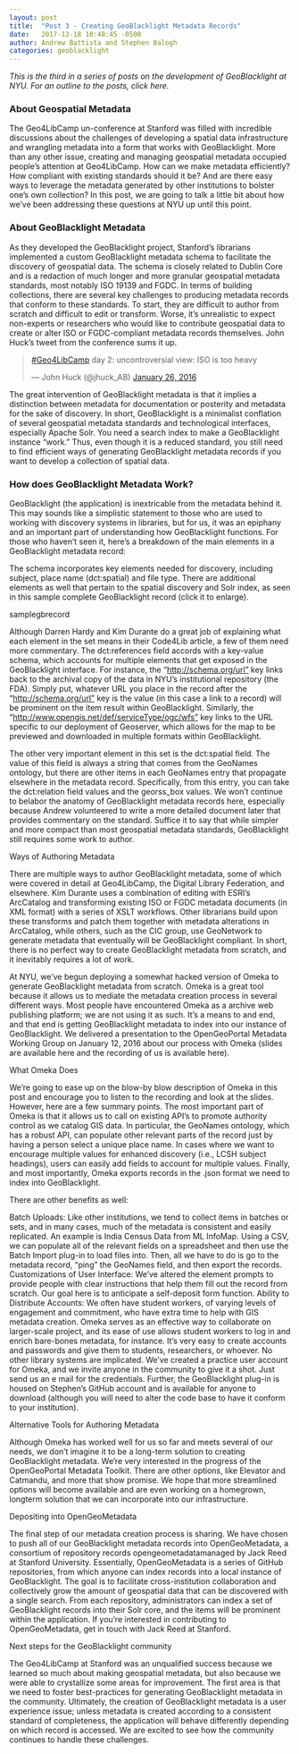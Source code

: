 ```yaml
---
layout: post
title:  "Post 3 - Creating GeoBlacklight Metadata Records"
date:   2017-12-18 10:48:45 -0500
author: Andrew Battista and Stephen Balogh
categories: geoblacklight
---
```


*This is the third in a series of posts on the development of GeoBlacklight at NYU. For an outline to the posts, click here.*

### About Geospatial Metadata

The Geo4LibCamp un-conference at Stanford was filled with incredible discussions about the challenges of developing a spatial data infrastructure and wrangling metadata into a form that works with GeoBlacklight. More than any other issue, creating and managing geospatial metadata occupied people’s attention at Geo4LibCamp. How can we make metadata efficiently? How compliant with existing standards should it be? And are there easy ways to leverage the metadata generated by other institutions to bolster one’s own collection? In this post, we are going to talk a little bit about how we’ve been addressing these questions at NYU up until this point.

### About GeoBlacklight Metadata

As they developed the GeoBlacklight project, Stanford’s librarians implemented a custom GeoBlacklight metadata schema to facilitate the discovery of geospatial data. The schema is closely related to Dublin Core and is a redaction of much longer and more granular geospatial metadata standards, most notably ISO 19139 and FGDC. In terms of building collections, there are several key challenges to producing metadata records that conform to these standards. To start, they are difficult to author from scratch and difficult to edit or transform. Worse, it’s unrealistic to expect non-experts or researchers who would like to contribute geospatial data to create or alter ISO or FGDC-compliant metadata records themselves. John Huck’s tweet from the conference sums it up.

<blockquote class="twitter-tweet" data-lang="en"><p lang="en" dir="ltr"><a href="https://twitter.com/hashtag/Geo4LibCamp?src=hash&amp;ref_src=twsrc%5Etfw">#Geo4LibCamp</a> day 2: uncontroversial view: ISO is too heavy</p>&mdash; John Huck (@jhuck_AB) <a href="https://twitter.com/jhuck_AB/status/692088768585687041?ref_src=twsrc%5Etfw">January 26, 2016</a></blockquote>
<script async src="https://platform.twitter.com/widgets.js" charset="utf-8"></script>

The great intervention of GeoBlacklight metadata is that it implies a distinction between metadata for documentation or posterity and metadata for the sake of discovery. In short, GeoBlacklight is a minimalist conflation of several geospatial metadata standards and technological interfaces, especially Apache Solr. You need a search index to make a GeoBlacklight instance “work.” Thus, even though it is a reduced standard, you still need to find efficient ways of generating GeoBlacklight metadata records if you want to develop a collection of spatial data.

### How does GeoBlacklight Metadata Work?

GeoBlacklight (the application) is inextricable from the metadata behind it. This may sounds like a simplistic statement to those who are used to working with discovery systems in libraries, but for us, it was an epiphany and an important part of understanding how GeoBlacklight functions. For those who haven’t seen it, here’s a breakdown of the main elements in a GeoBlacklight metadata record:

The schema incorporates key elements needed for discovery, including subject, place name (dct:spatial) and file type. There are additional elements as well that pertain to the spatial discovery and Solr index, as seen in this sample complete GeoBlacklight record (click it to enlarge).

samplegbrecord

Although Darren Hardy and Kim Durante do a great job of explaining what each element in the set means in their Code4Lib article, a few of them need more commentary. The dct:references field accords with a key-value schema, which accounts for multiple elements that get exposed in the GeoBlacklight interface. For instance, the “http://schema.org/url” key links back to the archival copy of the data in NYU’s institutional repository (the FDA). Simply put, whatever URL you place in the record after the “http://schema.org/url” key is the value (in this case a link to a record) will be prominent on the item result within GeoBlacklight. Similarly, the “http://www.opengis.net/def/serviceType/ogc/wfs” key links to the URL specific to our deployment of Geoserver, which allows for the map to be previewed and downloaded in multiple formats within GeoBlacklight.

The other very important element in this set is the dct:spatial field. The value of this field is always a string that comes from the GeoNames ontology, but there are other items in each GeoNames entry that propagate elsewhere in the metadata record. Specifically, from this entry, you can take the dct:relation field values and the georss_box values. We won’t continue to belabor the anatomy of GeoBlacklight metadata records here, especially because Andrew volunteered to write a more detailed document later that provides commentary on the standard. Suffice it to say that while simpler and more compact than most geospatial metadata standards, GeoBlacklight still requires some work to author.

Ways of Authoring Metadata

There are multiple ways to author GeoBlacklight metadata, some of which were covered in detail at Geo4LibCamp, the Digital Library Federation, and elsewhere. Kim Durante uses a combination of editing with ESRI’s ArcCatalog and transforming existing ISO or FGDC metadata documents (in XML format) with a series of XSLT workflows. Other librarians build upon these transforms and patch them together with metadata alterations in ArcCatalog, while others, such as the CIC group, use GeoNetwork to generate metadata that eventually will be GeoBlacklight compliant. In short, there is no perfect way to create GeoBlacklight metadata from scratch, and it inevitably requires a lot of work.

At NYU, we’ve begun deploying a somewhat hacked version of Omeka to generate GeoBlacklight metadata from scratch. Omeka is a great tool because it allows us to mediate the metadata creation process in several different ways. Most people have encountered Omeka as a archive web publishing platform; we are not using it as such. It’s a means to and end, and that end is getting GeoBlacklight metadata to index into our instance of GeoBlacklight. We delivered a presentation to the OpenGeoPortal Metadata Working Group on January 12, 2016 about our process with Omeka (slides are available here and the recording of us is available here).

What Omeka Does

We’re going to ease up on the blow-by blow description of Omeka in this post and encourage you to listen to the recording and look at the slides. However, here are a few summary points. The most important part of Omeka is that it allows us to call on existing API’s to promote authority control as we catalog GIS data. In particular, the GeoNames ontology, which has a robust API, can populate other relevant parts of the record just by having a person select a unique place name. In cases where we want to encourage multiple values for enhanced discovery (i.e., LCSH subject headings), users can easily add fields to account for multiple values. Finally, and most importantly, Omeka exports records in the .json format we need to index into GeoBlacklight.

There are other benefits as well:

Batch Uploads: Like other institutions, we tend to collect items in batches or sets, and in many cases, much of the metadata is consistent and easily replicated. An example is India Census Data from ML InfoMap. Using a CSV, we can populate all of the relevant fields on a spreadsheet and then use the Batch Import plug-in to load files into. Then, all we have to do is go to the metadata record, “ping” the GeoNames field, and then export the records.
Customizations of User Interface: We’ve altered the element prompts to provide people with clear instructions that help them fill out the record from scratch. Our goal here is to anticipate a self-deposit form function.
Ability to Distribute Accounts: We often have student workers, of varying levels of engagement and commitment, who have extra time to help with GIS metadata creation. Omeka serves as an effective way to collaborate on larger-scale project, and its ease of use allows student workers to log in and enrich bare-bones metadata, for instance. It’s very easy to create accounts and passwords and give them to students, researchers, or whoever. No other library systems are implicated.
We’ve created a practice user account for Omeka, and we invite anyone in the community to give it a shot. Just send us an e mail for the credentials. Further, the GeoBlacklight plug-in is housed on Stephen’s GitHub account and is available for anyone to download (although you will need to alter the code base to have it conform to your institution).

Alternative Tools for Authoring Metadata

Although Omeka has worked well for us so far and meets several of our needs, we don’t imagine it to be a long-term solution to creating GeoBlacklight metadata. We’re very interested in the progress of the OpenGeoPortal Metadata Toolkit. There are other options, like Elevator and Catmandu, and more that show promise. We hope that more streamlined options will become available and are even working on a homegrown, longterm solution that we can incorporate into our infrastructure.

Depositing into OpenGeoMetadata

The final step of our metadata creation process is sharing. We have chosen to push all of our GeoBlacklight metadata records into OpenGeoMetadata, a consortium of repository records  opengeometadatamanaged by Jack Reed at Stanford University. Essentially, OpenGeoMetadata is a series of GitHub repositories, from which anyone can index records into a local instance of GeoBlacklight. The goal is to facilitate cross-institution collaboration and collectively grow the amount of geospatial data that can be discovered with a single search. From each repository, administrators can index a set of GeoBlacklight records into their Solr core, and the items will be prominent within the application. If you’re interested in contributing to OpenGeoMetadata, get in touch with Jack Reed at Stanford.

Next steps for the GeoBlacklight community

The Geo4LibCamp at Stanford was an unqualified success because we learned so much about making geospatial metadata, but also because we were able to crystallize some areas for improvement. The first area is that we need to foster best-practices for generating GeoBlacklight metadata in the community. Ultimately, the creation of GeoBlacklight metadata is a user experience issue; unless metadata is created according to a consistent standard of completeness, the application will behave differently depending on which record is accessed. We are excited to see how the community continues to handle these challenges.
